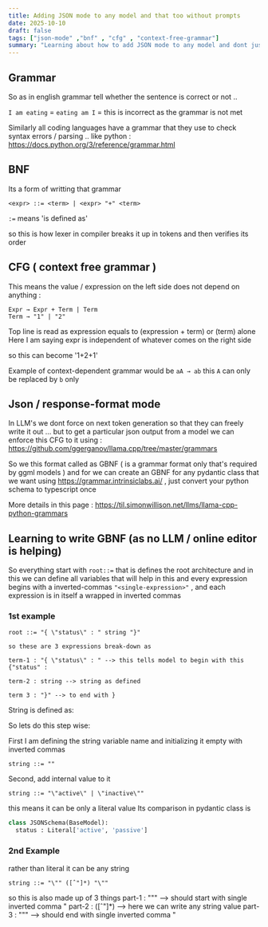 ```yaml
--- 
title: Adding JSON mode to any model and that too without prompts  
date: 2025-10-10
draft: false
tags: ["json-mode" ,"bnf" , "cfg" , "context-free-grammar"]
summary: "Learning about how to add JSON mode to any model and dont just solely on prompts"
--- 
```


## Grammar 
So as in english grammar tell whether the sentence is correct or not ..  

`I am eating` = <subject> <conj> <verb>
`eating am I` = this is incorrect as the grammar is not met 

Similarly all coding languages have a grammar that they use to check syntax errors / parsing .. 
like python : https://docs.python.org/3/reference/grammar.html 


## BNF 
Its a form of writting that grammar
```
<expr> ::= <term> | <expr> "+" <term>
```

`:=` means 'is defined as'  

so this is how lexer in compiler breaks it up in tokens and then verifies its order



## CFG ( context free grammar )
This means the value / expression on the left side does not depend on anything : 

```
Expr → Expr + Term | Term
Term → "1" | "2"
```

Top line is read as expression equals to (expression + term) or (term) alone 
Here I am saying expr is independent of whatever comes on the right side 

so this can become '1+2+1' 

Example of context-dependent grammar would be `aA → ab` this `A` can only be replaced by `b` only 

## Json / response-format mode

In LLM's we dont force on next token generation so that they can freely write it out ... but to get a particular json output from a model we can enforce this CFG to it using : https://github.com/ggerganov/llama.cpp/tree/master/grammars

So we this format called as GBNF ( is a grammar format only that's required by ggml models ) and for we can create an GBNF for any pydantic class that we want using https://grammar.intrinsiclabs.ai/ , just convert your python schema to typescript once  

More details in this page : https://til.simonwillison.net/llms/llama-cpp-python-grammars

## Learning to write GBNF (as no LLM / online editor is helping) 

So everything start with `root::=` that is defines the root architecture and in this we can define all variables that will help in this 
and every expression begins with a inverted-commas  `"<single-expression>"` , and each expression is in itself a wrapped in inverted commas 
### 1st example


```
root ::= "{ \"status\" : " string "}"

so these are 3 expressions break-down as

term-1 : "{ \"status\" : " --> this tells model to begin with this {"status" : 

term-2 : string --> string as defined

term 3 : "}" --> to end with } 
```

String is defined as: 

So lets do this step wise: 

First I am defining the string variable name and initializing it empty with inverted commas
```
string ::= ""
```

Second, add internal value to it 
```
string ::= "\"active\" | \"inactive\""
```

this means it can be only a literal value
Its comparison in pydantic class is

```python
class JSONSchema(BaseModel):
  status : Literal['active', 'passive']
```


### 2nd Example
rather than literal it can be any string
```
string ::= "\"" ([ˆ"]*) "\""
```

so this is also made up of 3 things
part-1 : "\"" --> should start with single inverted comma " 
part-2 : ([ˆ"]*) --> here we can write any string value
part-3 : "\"" --> should end with single inverted comma "


